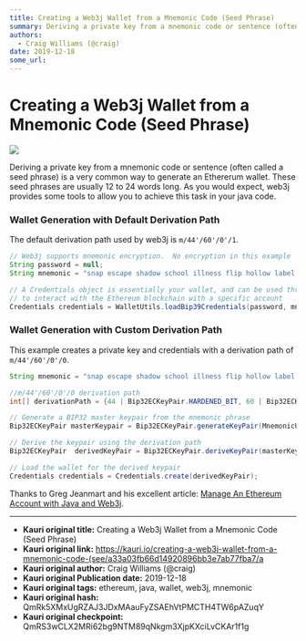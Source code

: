 ```yaml
---
title: Creating a Web3j Wallet from a Mnemonic Code (Seed Phrase)
summary: Deriving a private key from a mnemonic code or sentence (often called a seed phrase) is a very common way to generate an Ethererum wallet. These seed phrases ar
authors:
  - Craig Williams (@craig)
date: 2019-12-18
some_url: 
---
```


# Creating a Web3j Wallet from a Mnemonic Code (Seed Phrase)

![](https://ipfs.infura.io/ipfs/QmVcCJjgrbAZtYpnW1RUxseU6meWGsyPbpD3U1ehKX8X3T)


Deriving a private key from a mnemonic code or sentence (often called a seed phrase) is a very common way to generate an Ethererum wallet.  These seed phrases are usually 12 to 24 words long.  As you would expect, web3j provides some tools to allow you to achieve this task in your java code.

### Wallet Generation with Default Derivation Path

The default derivation path used by web3j is `m/44'/60'/0'/1`.

``` java
// Web3j supports mnemonic encryption.  No encryption in this example
String password = null;
String mnemonic = "snap escape shadow school illness flip hollow label melt fetch noise install";

// A Credentials object is essentially your wallet, and can be used throughout web3j
// to interact with the Ethereum blockchain with a specific account
Credentials credentials = WalletUtils.loadBip39Credentials(password, mnemonic);
```

### Wallet Generation with Custom Derivation Path

This example creates a private key and credentials with a derivation path of `m/44'/60'/0'/0`.

``` java
String mnemonic = "snap escape shadow school illness flip hollow label melt fetch noise install";

//m/44'/60'/0'/0 derivation path
int[] derivationPath = {44 | Bip32ECKeyPair.HARDENED_BIT, 60 | Bip32ECKeyPair.HARDENED_BIT, 0 | Bip32ECKeyPair.HARDENED_BIT, 0,0};

// Generate a BIP32 master keypair from the mnemonic phrase
Bip32ECKeyPair masterKeypair = Bip32ECKeyPair.generateKeyPair(MnemonicUtils.generateSeed(mnemonic, password));

// Derive the keypair using the derivation path
Bip32ECKeyPair  derivedKeyPair = Bip32ECKeyPair.deriveKeyPair(masterKeypair, derivationPath);

// Load the wallet for the derived keypair
Credentials credentials = Credentials.create(derivedKeyPair);
```

Thanks to Greg Jeanmart and his excellent article: [Manage An Ethereum Account with Java and Web3j](https://www.kauri.io/manage-an-ethereum-account-with-java-and-web3j/925d923e12c543da9a0a3e617be963b4/a).


---

- **Kauri original title:** Creating a Web3j Wallet from a Mnemonic Code (Seed Phrase)
- **Kauri original link:** https://kauri.io/creating-a-web3j-wallet-from-a-mnemonic-code-(see/a33a03fb66d14920896bb3e7ab77fba7/a
- **Kauri original author:** Craig Williams (@craig)
- **Kauri original Publication date:** 2019-12-18
- **Kauri original tags:** ethereum, java, wallet, web3j, mnemonic
- **Kauri original hash:** QmRk5XMxUgRZAJ3JDxMAauFyZSAEhVtPMCTH4TW6pAZuqY
- **Kauri original checkpoint:** QmRS3wCLX2MRi62bg9NTM89qNkgm3XjpKXciLvCKAr1f1g



